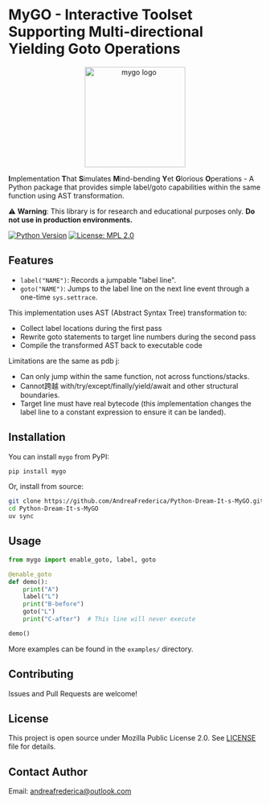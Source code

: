 # MyGO - **I**nteractive **T**oolset **S**upporting **M**ulti-directional **Y**ielding **G**oto **O**perations

<p align="center">
  <img src="logo.svg" alt="mygo logo" width="200"/>
</p>

**I**mplementation **T**hat **S**imulates **M**ind-bending **Y**et **G**lorious **O**perations - A Python package that provides simple label/goto capabilities within the same function using AST transformation.

⚠️ **Warning**: This library is for research and educational purposes only. **Do not use in production environments.**

[![Python Version](https://img.shields.io/badge/python-3.12+-blue.svg)](https://www.python.org/downloads/)
[![License: MPL 2.0](https://img.shields.io/badge/license-MPL_2.0-brightgreen.svg)](LICENSE)

## Features

* `label("NAME")`: Records a jumpable "label line".
* `goto("NAME")`: Jumps to the label line on the next line event through a one-time `sys.settrace`.

This implementation uses AST (Abstract Syntax Tree) transformation to:
- Collect label locations during the first pass
- Rewrite goto statements to target line numbers during the second pass
- Compile the transformed AST back to executable code

Limitations are the same as pdb j:

* Can only jump within the same function, not across functions/stacks.
* Cannot跨越 with/try/except/finally/yield/await and other structural boundaries.
* Target line must have real bytecode (this implementation changes the label line to a constant expression to ensure it can be landed).

## Installation

You can install `mygo` from PyPI:

```bash
pip install mygo
```

Or, install from source:

```bash
git clone https://github.com/AndreaFrederica/Python-Dream-It-s-MyGO.git
cd Python-Dream-It-s-MyGO
uv sync
```

## Usage

```python
from mygo import enable_goto, label, goto

@enable_goto
def demo():
    print("A")
    label("L")
    print("B-before")
    goto("L")
    print("C-after")  # This line will never execute

demo()
```

More examples can be found in the `examples/` directory.

## Contributing

Issues and Pull Requests are welcome!

## License

This project is open source under Mozilla Public License 2.0. See [LICENSE](LICENSE) file for details.

## Contact Author

Email: andreafrederica@outlook.com